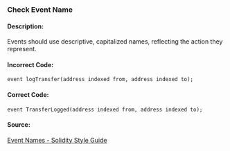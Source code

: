 ### Check Event Name
#### Description:
Events should use descriptive, capitalized names, reflecting the action they represent.

#### Incorrect Code:
```solidity
event logTransfer(address indexed from, address indexed to);
```

#### Correct Code:
```solidity
event TransferLogged(address indexed from, address indexed to);
```

#### Source:
[Event Names - Solidity Style Guide](https://docs.soliditylang.org/en/v0.8.27/style-guide.html#event-names)